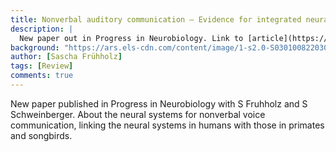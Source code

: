 ```yaml
---
title: Nonverbal auditory communication – Evidence for integrated neural systems for voice signal production and perception
description: |
  New paper out in Progress in Neurobiology. Link to [article](https://doi.org/10.1016/j.pneurobio.2020.101948).
background: "https://ars.els-cdn.com/content/image/1-s2.0-S0301008220302033-gr1.jpg"
author: [Sascha Frühholz]
tags: [Review]
comments: true
---
```


New paper published in Progress in Neurobiology with S Fruhholz and S Schweinberger.
About the neural systems for nonverbal voice communication, linking the neural systems
in humans with those in primates and songbirds.
